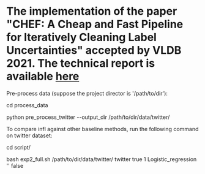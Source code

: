 # The implementation of the paper "CHEF: A Cheap and Fast Pipeline for Iteratively Cleaning Label Uncertainties" accepted by VLDB 2021. The technical report is available [here](https://arxiv.org/abs/2107.08588)

Pre-process data (suppose the project director is '/path/to/dir'):

cd process_data

python pre_process_twitter --output_dir /path/to/dir/data/twitter/


To compare infl against other baseline methods, run the following command on twitter dataset:

cd script/

bash exp2_full.sh /path/to/dir/data/twitter/ twitter true 1 Logistic_regression '' false
